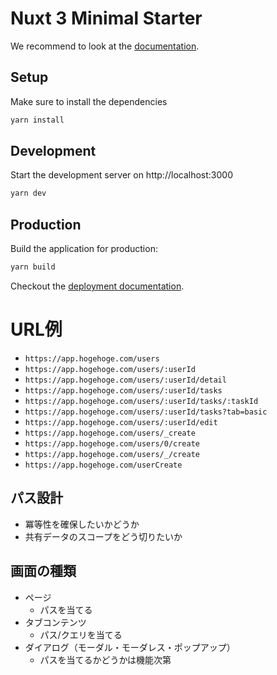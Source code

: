 # Nuxt 3 Minimal Starter

We recommend to look at the [documentation](https://v3.nuxtjs.org).

## Setup

Make sure to install the dependencies

```bash
yarn install
```

## Development

Start the development server on http://localhost:3000

```bash
yarn dev
```

## Production

Build the application for production:

```bash
yarn build
```

Checkout the [deployment documentation](https://v3.nuxtjs.org/docs/deployment).

# URL例

- `https://app.hogehoge.com/users`
- `https://app.hogehoge.com/users/:userId`
- `https://app.hogehoge.com/users/:userId/detail`
- `https://app.hogehoge.com/users/:userId/tasks`
- `https://app.hogehoge.com/users/:userId/tasks/:taskId`
- `https://app.hogehoge.com/users/:userId/tasks?tab=basic`
- `https://app.hogehoge.com/users/:userId/edit`
- `https://app.hogehoge.com/users/_create`
- `https://app.hogehoge.com/users/0/create`
- `https://app.hogehoge.com/users/_/create`
- `https://app.hogehoge.com/userCreate`

## パス設計

- 冪等性を確保したいかどうか
- 共有データのスコープをどう切りたいか



## 画面の種類

- ページ
  - パスを当てる
- タブコンテンツ
  - パス/クエリを当てる
- ダイアログ（モーダル・モーダレス・ポップアップ）
  - パスを当てるかどうかは機能次第



